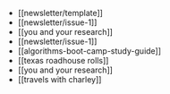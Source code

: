 - [[newsletter/template]]
- [[newsletter/issue-1]]
- [[you and your research]]
- [[newsletter/issue-1]]
- [[algorithms-boot-camp-study-guide]]
- [[texas roadhouse rolls]]
- [[you and your research]]
- [[travels with charley]]